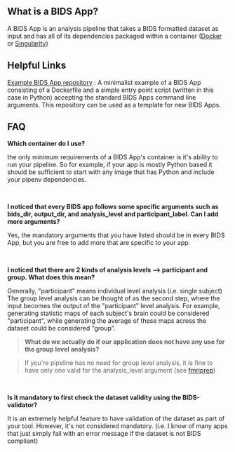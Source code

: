 ## What is a BIDS App?

A BIDS App is an analysis pipeline that takes a BIDS formatted dataset as input and has all of its dependencies packaged within a container ([Docker](https://www.docker.com/) or [Singularity](https://singularity.lbl.gov/))

## Helpful Links

[Example BIDS App repository](https://github.com/BIDS-Apps/example) : A minimalist example of a BIDS App consisting of a Dockerfile and a simple entry point script (written in this case in Python) accepting the standard BIDS Apps command line arguments. This repository can be used as a template for new BIDS Apps.

## FAQ

**Which container do I use?**

the only minimum requirements of a BIDS App's container is it's ability to
run your pipeline. So for example, if your app is mostly Python based it should be sufficient to start
with any image that has Python and include your pipenv dependencies.

<br>

**I noticed that every BIDS app follows some specific arguments such as bids_dir, output_dir, and analysis_level and participant_label. Can I add more arguments?**

Yes, the mandatory arguments that you have listed should be in every BIDS App, but 
you are free to add more that are specific to your app.

<br>

**I noticed that there are 2 kinds of analysis levels --> participant and group. What does this mean?**

Generally, "participant" means individual level analysis (i.e. single subject)
The group level analysis can be thought of as the second step, where the input becomes
the output of the "participant" level analysis.
For example, generating statistic maps of each subject's brain could be considered "participant",
while generating the average of these maps across the dataset could be considered "group".

>**What do we actually do if our application does not have any use for the group level analysis?**

>If you're pipeline has no need for group level analysis, it is fine to have only one valid
for the analysis_level argument (see [fmriprep](http://fmriprep.readthedocs.io/en/latest/usage.html))

<br>

**Is it mandatory to first check the dataset validity using the BIDS-validator?**

It is an extremely helpful feature to have validation of the dataset as part of your tool. However, it's not considered mandatory. (i.e. I know of many apps that just simply fail with an error message if the dataset is not BIDS compliant)